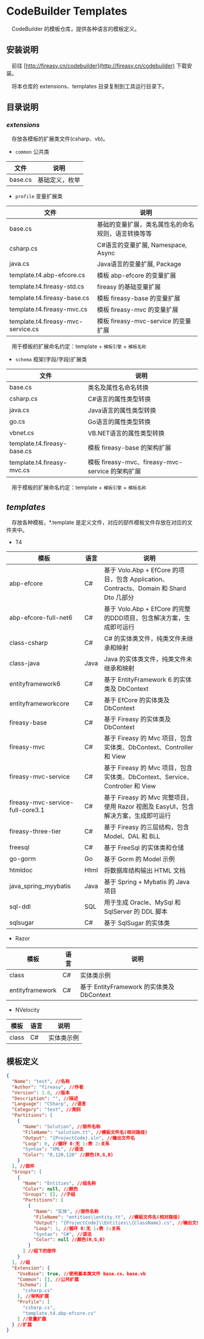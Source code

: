 # CodeBuilder Templates

　CodeBuilder 的模板仓库，提供各种语言的模板定义。

## 安装说明
　前往 [http://fireasy.cn/codebuilder](http://fireasy.cn/codebuilder) 下载安装。

　将本仓库的 extensions、templates 目录复制到工具运行目录下。

## 目录说明

### *extensions*
　存放各模板的扩展类文件(csharp、vb)。

* `common` 公共类

| 文件 | 说明 |
| ---- | ---- |
| base.cs | 基础定义，枚举 |

* `profile` 变量扩展类

| 文件 | 说明 |
| ---- | ---- |
| base.cs | 基础的变量扩展，类名属性名的命名规则，语言转换等等 |
| csharp.cs | C#语言的变量扩展, Namespace, Async |
| java.cs | Java语言的变量扩展, Package |
| template.t4.abp-efcore.cs | 模板 abp-efcore 的变量扩展 |
| template.t4.fireasy-std.cs | fireasy 的基础变量扩展 |
| template.t4.fireasy-base.cs | 模板 fireasy-base 的变量扩展 |
| template.t4.fireasy-mvc.cs | 模板 fireasy-mvc 的变量扩展 |
| template.t4.fireasy-mvc-service.cs | 模板 fireasy-mvc-service 的变量扩展 |

　用于模板的扩展命名约定：template + `模板引擎` + `模板名称`

* `schema` 框架(字段/字段)扩展类

| 文件 | 说明 |
| ---- | ---- |
| base.cs | 类名及属性名命名转换 |
| csharp.cs | C#语言的属性类型转换 |
| java.cs | Java语言的属性类型转换 |
| go.cs | Go语言的属性类型转换 |
| vbnet.cs | VB.NET语言的属性类型转换 |
| template.t4.fireasy-base.cs | 模板 fireasy-base 的架构扩展 |
| template.t4.fireasy-mvc.cs | 模板 fireasy-mvc、fireasy-mvc-service 的架构扩展 |

　用于模板的扩展命名约定：template + `模板引擎` + `模板名称`

## *templates*
　存放各种模板，*.template 是定义文件，对应的部件模板文件存放在对应的文件夹中。

* T4

| 模板 | 语言 | 说明 |
| ---- | ---- | ---- |
| abp-efcore | C# | 基于 Volo.Abp + EfCore 的项目，包含 Application、Contracts、Domain 和 Shard Dto 几部分 |
| abp-efcore-full-net6 | C# | 基于 Volo.Abp + EfCore 的完整的DDD项目，包含解决方案，生成即可运行 |
| class-csharp | C# | C# 的实体类文件，纯类文件未继承和映射 |
| class-java | Java | Java 的实体类文件，纯类文件未继承和映射 |
| entityframework6 | C# | 基于 EntityFramework 6 的实体类及 DbContext |
| entityframeworkcore | C# | 基于 EfCore 的实体类及 DbContext |
| fireasy-base | C# | 基于 Fireasy 的实体类及 DbContext |
| fireasy-mvc | C# | 基于 Fireasy 的 Mvc 项目，包含实体类、DbContext、Controller 和 View |
| fireasy-mvc-service | C# | 基于 Fireasy 的 Mvc 项目，包含实体类、DbContext、Service、Controller 和 View |
| fireasy-mvc-service-full-core3.1 | C# | 基于 Fireasy 的 Mvc 完整项目，使用 Razor 视图及 EasyUI，包含解决方案，生成即可运行 |
| fireasy-three-tier | C# | 基于 Fireasy 的三层结构，包含 Model、DAL 和 BLL |
| freesql | C# | 基于 FreeSql 的实体类和仓储 |
| go-gorm | Go | 基于 Gorm 的 Model 示例 |
| htmldoc | Html | 将数据库结构输出 HTML 文档 |
| java_spring_myybatis | Java | 基于 Spring + Mybatis 的 Java 项目 |
| sql-ddl | SQL | 用于生成 Oracle、MySql 和 SqlServer 的 DDL 脚本 |
| sqlsugar | C# | 基于 SqlSugar 的实体类 |

* Razor

| 模板 | 语言 | 说明 |
| ---- | ---- | ---- |
| class | C# | 实体类示例 |
| entityframework | C# | 基于 EntityFramework 的实体类及 DbContext |

* NVelocity

| 模板 | 语言 | 说明 |
| ---- | ---- | ---- |
| class | C# | 实体类示例 |

## 模板定义

```json
{
  "Name": "test", //名称
  "Author": "fireasy", //作者
  "Version": 1.0, //版本
  "Description": "", //描述
  "Language": "CSharp", //语言
  "Category": "test", //类别
  "Partitions": [
    {
      "Name": "Solution", //部件名称
      "FileName": "solution.tt", //模板文件名(相对路径)
      "Output": "{ProjectCode}.sln", //输出文件名
      "Loop": 0, //循环 0:无 1:表 2:关系
      "Syntax": "XML", //语法
      "Color": "0,128,128" //颜色(R,G,B)
    }
  ], //部件
  "Groups": [
    {
      "Name": "Entities", //组名称
      "Color": null, //颜色
      "Groups": [], //子组
      "Partitions": [
        {
          "Name": "实体", //部件名称
          "FileName": "entities\\entity.tt", //模板文件名(相对路径)
          "Output": "{ProjectCode}\\Entities\\{ClassName}.cs", //输出文件名
          "Loop": 1, //循环 0:无 1:表 2:关系
          "Syntax": "C#", //语法
          "Color": null //颜色(R,G,B)
        }
      ] //组下的部件
    }
  ], //组
  "Extension": {
    "UseBase": true, //使用基本类文件 base.cs、base.vb
    "Common": [], //公共扩展
    "Schema": [
      "csharp.cs"
    ], //架构扩展
    "Profile": [
      "csharp.cs",
      "template.t4.abp-efcore.cs"
    ] //变量扩展
  } //扩展
}
```
